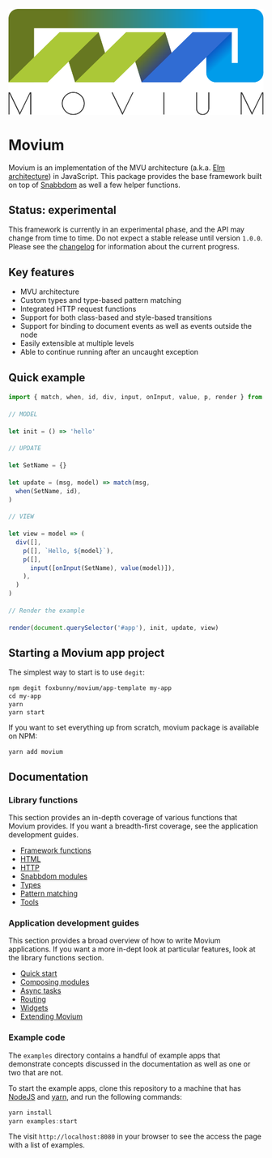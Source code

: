 ![movium](examples/public/movium.svg)

# Movium

Movium is an implementation of the MVU architecture (a.k.a.
[Elm architecture](https://guide.elm-lang.org/architecture/)) in JavaScript.
This package provides the base framework built on top of
[Snabbdom](https://github.com/snabbdom/snabbdom) as well a few helper functions.

## Status: experimental

This framework is currently in an experimental phase, and the API may change
from time to time. Do not expect a stable release until version `1.0.0`. Please
see the [changelog](./CHANGELOG.md) for information about the current progress.

## Key features

- MVU architecture
- Custom types and type-based pattern matching
- Integrated HTTP request functions
- Support for both class-based and style-based transitions
- Support for binding to document events as well as events outside the node
- Easily extensible at multiple levels
- Able to continue running after an uncaught exception

## Quick example

```javascript
import { match, when, id, div, input, onInput, value, p, render } from 'movium'

// MODEL

let init = () => 'hello'

// UPDATE

let SetName = {}

let update = (msg, model) => match(msg,
  when(SetName, id),
)

// VIEW

let view = model => (
  div([],
    p([], `Hello, ${model}`),
    p([],
      input([onInput(SetName), value(model)]),
    ),
  )
)

// Render the example

render(document.querySelector('#app'), init, update, view)
```

## Starting a Movium app project

The simplest way to start is to use `degit`:

```shell
npm degit foxbunny/movium/app-template my-app
cd my-app
yarn
yarn start
```

If you want to set everything up from scratch, movium package is available on
NPM:

```shell
yarn add movium
```

## Documentation

### Library functions

This section provides an in-depth coverage of various functions that Movium
provides. If you want a breadth-first coverage, see the application development
guides.

- [Framework functions](./docs/library/framework-functions.md)
- [HTML](./docs/library/html.md)
- [HTTP](./docs/library/http.md)
- [Snabbdom modules](./docs/library/snabbdom-modules.md)
- [Types](./docs/library/types.md)
- [Pattern matching](./docs/library/pattern-matching.md)
- [Tools](./docs/library/tools.md)

### Application development guides

This section provides a broad overview of how to write Movium applications. If
you want a more in-dept look at particular features, look at the library
functions section.

- [Quick start](./docs/guides/quick-start.md)
- [Composing modules](./docs/guides/composing-modules.md)
- [Async tasks](./docs/guides/async-tasks.md)
- [Routing](./docs/guides/routing.md)
- [Widgets](./docs/guides/widgets.md)
- [Extending Movium](./docs/guides/extending-movium.md)

### Example code

The `examples` directory contains a handful of example apps that demonstrate
concepts discussed in the documentation as well as one or two that are not.

To start the example apps, clone this repository to a machine that has
[NodeJS](https://nodejs.org/en/) and [yarn](https://yarnpkg.com/), and run the
following commands:

```javascript
yarn install
yarn examples:start
```

The visit `http://localhost:8080` in your browser to see the access the page
with a list of examples.

